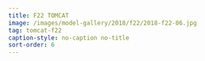 ```yaml
---
title: F22 TOMCAT
image: /images/model-gallery/2018/f22/2018-f22-06.jpg
tag: tomcat-f22
caption-style: no-caption no-title
sort-order: 6
---
```


